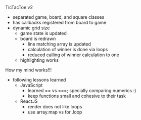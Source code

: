 TicTacToe v2
- separated game, board, and square classes
- has callbacks registered from board to game
- dynamic grid size
	- game state is updated
	- board is redrawn
		- line matching array is updated
		- calculation of winner is done via loops
		- reduced calling of winner calculation to one
	- highlighting works

How my mind works!!!

- following lessons learned
	- JavaScript
		- learned == vs ===; specially comparing numerics :)
		- keep functions small and cohesive to their task
	- ReactJS
		- render does not like loops
		- use array.map vs for..loop
